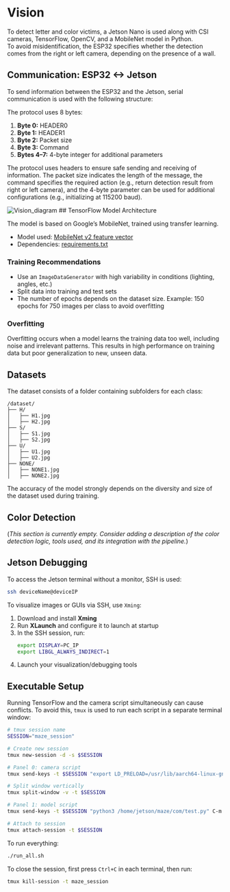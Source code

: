 
# Vision

To detect letter and color victims, a Jetson Nano is used along with CSI cameras, TensorFlow, OpenCV, and a MobileNet model in Python.  
To avoid misidentification, the ESP32 specifies whether the detection comes from the right or left camera, depending on the presence of a wall.

## Communication: ESP32 <-> Jetson

To send information between the ESP32 and the Jetson, serial communication is used with the following structure:

The protocol uses 8 bytes:

1. **Byte 0:** HEADER0  
2. **Byte 1:** HEADER1  
3. **Byte 2:** Packet size  
4. **Byte 3:** Command  
5. **Bytes 4–7:** 4-byte integer for additional parameters

The protocol uses headers to ensure safe sending and receiving of information. The packet size indicates the length of the message, the command specifies the required action (e.g., return detection result from right or left camera), and the 4-byte parameter can be used for additional configurations (e.g., initializing at 115200 baud).

<img src="/assets/maze/Vision_diagram.png" alt="Vision_diagram">
## TensorFlow Model Architecture

The model is based on Google’s MobileNet, trained using transfer learning.

- Model used: [MobileNet v2 feature vector](https://tfhub.dev/google/tf2-preview/mobilenet_v2/feature_vector/4)  
- Dependencies: [requirements.txt](https://github.com/RoBorregos/robocup-rescuemaze-2025/blob/Vision/requirements.txt)

### Training Recommendations

- Use an `ImageDataGenerator` with high variability in conditions (lighting, angles, etc.)
- Split data into training and test sets
- The number of epochs depends on the dataset size. Example: 150 epochs for 750 images per class to avoid overfitting

### Overfitting

Overfitting occurs when a model learns the training data too well, including noise and irrelevant patterns. This results in high performance on training data but poor generalization to new, unseen data.

## Datasets

The dataset consists of a folder containing subfolders for each class:

```
/dataset/
├── H/
│   ├── H1.jpg
│   ├── H2.jpg
├── S/
│   ├── S1.jpg
│   ├── S2.jpg
├── U/
│   ├── U1.jpg
│   ├── U2.jpg
├── NONE/
│   ├── NONE1.jpg
│   ├── NONE2.jpg
```

The accuracy of the model strongly depends on the diversity and size of the dataset used during training.

## Color Detection

(*This section is currently empty. Consider adding a description of the color detection logic, tools used, and its integration with the pipeline.*)

## Jetson Debugging

To access the Jetson terminal without a monitor, SSH is used:

```bash
ssh deviceName@deviceIP
```

To visualize images or GUIs via SSH, use `Xming`:

1. Download and install **Xming**
2. Run **XLaunch** and configure it to launch at startup
3. In the SSH session, run:
   ```bash
   export DISPLAY=PC_IP
   export LIBGL_ALWAYS_INDIRECT=1
   ```
4. Launch your visualization/debugging tools

## Executable Setup

Running TensorFlow and the camera script simultaneously can cause conflicts. To avoid this, `tmux` is used to run each script in a separate terminal window:

```bash
# tmux session name
SESSION="maze_session"

# Create new session
tmux new-session -d -s $SESSION

# Panel 0: camera script
tmux send-keys -t $SESSION "export LD_PRELOAD=/usr/lib/aarch64-linux-gnu/libGLdispatch.so.0 && python3 /home/jetson/maze/com/load_cams.py" C-m

# Split window vertically
tmux split-window -v -t $SESSION

# Panel 1: model script
tmux send-keys -t $SESSION "python3 /home/jetson/maze/com/test.py" C-m

# Attach to session
tmux attach-session -t $SESSION
```

To run everything:
```bash
./run_all.sh
```

To close the session, first press `Ctrl+C` in each terminal, then run:

```bash
tmux kill-session -t maze_session
```

